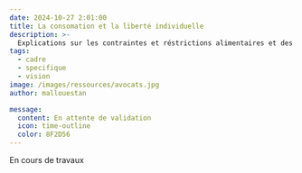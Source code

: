 ```yaml
---
date: 2024-10-27 2:01:00
title: La consomation et la liberté individuelle 
description: >-
  Explications sur les contraintes et réstrictions alimentaires et des produits addictifs sur le lieu 
tags:
  - cadre
  - specifique
  - vision
image: /images/ressources/avocats.jpg
author: mallouestan

message:
  content: En attente de validation
  icon: time-outline
  color: 8F2D56
---
```


En cours de travaux